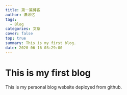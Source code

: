 ```yaml
---
title: 第一篇博客
author: 潇湘忆
tags: 
  - Blog
categories: 文章
cover: false
top: true
summary: This is my first blog.
date: 2020-06-16 03:29:00
---
```

# This is my first blog #

This is my personal blog website deployed from github.



